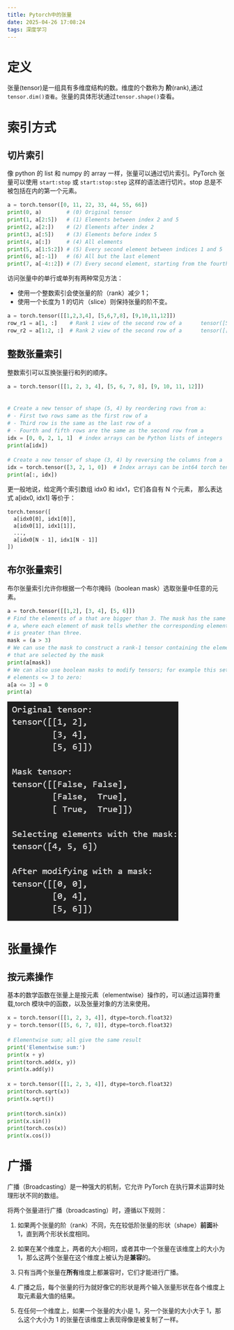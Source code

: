 ```yaml
---
title: Pytorch中的张量
date: 2025-04-26 17:08:24
tags: 深度学习
---
```


# 定义

张量(tensor)是一组具有多维度结构的数。维度的个数称为 **阶**(rank),通过`tensor.dim()查看`。张量的具体形状通过`tensor.shape()`查看。

# 索引方式

## 切片索引

像 python 的 list 和 numpy 的 array 一样，张量可以通过切片索引。PyTorch 张量可以使用 `start:stop` 或 `start:stop:step` 这样的语法进行切片。stop 总是不被包括在内的第一个元素。

```python
a = torch.tensor([0, 11, 22, 33, 44, 55, 66])
print(0, a)        # (0) Original tensor
print(1, a[2:5])   # (1) Elements between index 2 and 5
print(2, a[2:])    # (2) Elements after index 2
print(3, a[:5])    # (3) Elements before index 5
print(4, a[:])     # (4) All elements
print(5, a[1:5:2]) # (5) Every second element between indices 1 and 5
print(6, a[:-1])   # (6) All but the last element
print(7, a[-4::2]) # (7) Every second element, starting from the fourth-last
```

访问张量中的单行或单列有两种常见方法：

-   使用一个整数索引会使张量的阶（rank）减少 1；
-   使用一个长度为 1 的切片（slice）则保持张量的阶不变。

```python
a = torch.tensor([[1,2,3,4], [5,6,7,8], [9,10,11,12]])
row_r1 = a[1, :]    # Rank 1 view of the second row of a      tensor([5, 6, 7, 8]) torch.Size([4])
row_r2 = a[1:2, :]  # Rank 2 view of the second row of a      tensor([[5, 6, 7, 8]]) torch.Size([1, 4])
```

## 整数张量索引

整数索引可以互换张量行和列的顺序。

```python
a = torch.tensor([[1, 2, 3, 4], [5, 6, 7, 8], [9, 10, 11, 12]])


# Create a new tensor of shape (5, 4) by reordering rows from a:
# - First two rows same as the first row of a
# - Third row is the same as the last row of a
# - Fourth and fifth rows are the same as the second row from a
idx = [0, 0, 2, 1, 1]  # index arrays can be Python lists of integers
print(a[idx])

# Create a new tensor of shape (3, 4) by reversing the columns from a
idx = torch.tensor([3, 2, 1, 0])  # Index arrays can be int64 torch tensors
print(a[:, idx])
```

更一般地说，给定两个索引数组 idx0 和 idx1，它们各自有 N 个元素，
那么表达式 a[idx0, idx1] 等价于：

```
torch.tensor([
  a[idx0[0], idx1[0]],
  a[idx0[1], idx1[1]],
  ...,
  a[idx0[N - 1], idx1[N - 1]]
])
```

## 布尔张量索引

布尔张量索引允许你根据一个布尔掩码（boolean mask）选取张量中任意的元素。

```python
a = torch.tensor([[1,2], [3, 4], [5, 6]])
# Find the elements of a that are bigger than 3. The mask has the same shape as
# a, where each element of mask tells whether the corresponding element of a
# is greater than three.
mask = (a > 3)
# We can use the mask to construct a rank-1 tensor containing the elements of a
# that are selected by the mask
print(a[mask])
# We can also use boolean masks to modify tensors; for example this sets all
# elements <= 3 to zero:
a[a <= 3] = 0
print(a)
```

![布尔张量索引](tensor-operation/boolindex.png)

# 张量操作

## 按元素操作

基本的数学函数在张量上是按元素（elementwise）操作的，可以通过运算符重载,torch 模块中的函数，以及张量对象的方法来使用。

```python
x = torch.tensor([[1, 2, 3, 4]], dtype=torch.float32)
y = torch.tensor([[5, 6, 7, 8]], dtype=torch.float32)

# Elementwise sum; all give the same result
print('Elementwise sum:')
print(x + y)
print(torch.add(x, y))
print(x.add(y))

x = torch.tensor([[1, 2, 3, 4]], dtype=torch.float32)
print(torch.sqrt(x))
print(x.sqrt())

print(torch.sin(x))
print(x.sin())
print(torch.cos(x))
print(x.cos())
```

# 广播

广播（Broadcasting）是一种强大的机制，它允许 PyTorch 在执行算术运算时处理形状不同的数组。

将两个张量进行广播（broadcasting）时，遵循以下规则：

1. 如果两个张量的阶（rank）不同，先在较低阶张量的形状（shape）**前面**补 1，直到两个形状长度相同。

2. 如果在某个维度上，两者的大小相同，或者其中一个张量在该维度上的大小为 1，那么这两个张量在这个维度上被认为是**兼容**的。

3. 只有当两个张量在**所有**维度上都兼容时，它们才能进行广播。

4. 广播之后，每个张量的行为就好像它的形状是两个输入张量形状在各个维度上取元素最大值的结果。

5. 在任何一个维度上，如果一个张量的大小是 1，另一个张量的大小大于 1，那么这个大小为 1 的张量在该维度上表现得像是被复制了一样。
